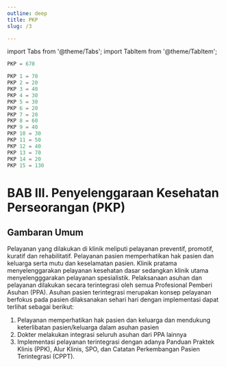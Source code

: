 ```yaml
---
outline: deep
title: PKP
slug: /3

---
```


import Tabs from '@theme/Tabs';
import TabItem from '@theme/TabItem';


<Tabs>

<TabItem value="nilai" label="Nilai" default>

``` js [Nilai]
PKP = 670
```
</TabItem>
<TabItem value="standar" label="Standar" default>

``` ts [Standar]
PKP 1 = 70
PKP 2 = 20
PKP 3 = 40
PKP 4 = 30
PKP 5 = 30
PKP 6 = 20
PKP 7 = 20
PKP 8 = 60
PKP 9 = 40
PKP 10 = 30
PKP 11 = 50
PKP 12 = 40
PKP 13 = 70
PKP 14 = 20
PKP 15 = 130

```
</TabItem>
</Tabs>

# BAB III. Penyelenggaraan Kesehatan Perseorangan (PKP) 
## Gambaran Umum 
Pelayanan yang dilakukan di klinik meliputi pelayanan preventif, promotif, kuratif dan rehabilitatif. Pelayanan pasien memperhatikan hak pasien dan keluarga serta mutu dan keselamatan pasien. Klinik pratama menyelenggarakan pelayanan kesehatan dasar sedangkan klinik utama menyelengggarakan pelayanan spesialistik.  Pelaksanaan asuhan dan pelayanan dilakukan secara terintegrasi oleh semua Profesional Pemberi Asuhan (PPA). Asuhan pasien terintegrasi merupakan konsep pelayanan berfokus pada pasien dilaksanakan sehari hari dengan implementasi dapat terlihat sebagai berikut: 
1. Pelayanan memperhatikan hak pasien dan keluarga dan mendukung keterlibatan pasien/keluarga dalam asuhan pasien 
2. Dokter melakukan integrasi seluruh asuhan dari PPA lainnya 
3. Implementasi pelayanan terintegrasi dengan adanya Panduan Praktek Klinis (PPK), Alur Klinis, SPO, dan Catatan Perkembangan Pasien Terintegrasi (CPPT). 
